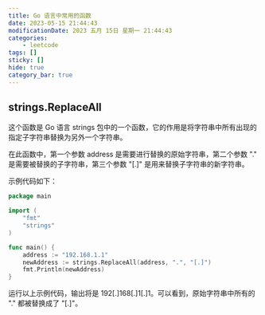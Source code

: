 ```yaml
---
title: Go 语言中常用的函数
date: 2023-05-15 21:44:43
modificationDate: 2023 五月 15日 星期一 21:44:43
categories: 
	- leetcode
tags: []
sticky: []
hide: true
category_bar: true
---
```


## strings.ReplaceAll

这个函数是 Go 语言 strings 包中的一个函数，它的作用是将字符串中所有出现的指定子字符串替换为另外一个字符串。

在此函数中，第一个参数 address 是需要进行替换的原始字符串，第二个参数 "." 是需要被替换的子字符串，第三个参数 "[.]" 是用来替换子字符串的新字符串。

示例代码如下：


```go
package main

import (
	"fmt"
	"strings"
)

func main() {
	address := "192.168.1.1"
	newAddress := strings.ReplaceAll(address, ".", "[.]")
	fmt.Println(newAddress)
}
```

运行以上示例代码，输出将是 192[.]168[.]1[.]1。可以看到，原始字符串中所有的 "." 都被替换成了 "[.]"。